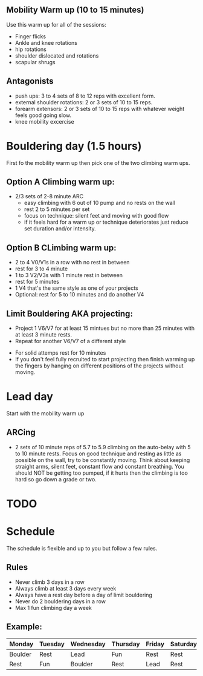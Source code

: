 
## Mobility Warm up (10 to 15 minutes)

Use this warm up for all of the sessions:
* Finger flicks
* Ankle and knee rotations
* hip rotations
* shoulder dislocated and rotations
* scapular shrugs

## Antagonists
* push ups: 3 to 4 sets of 8 to 12 reps with excellent form.
* external shoulder rotations: 2 or 3 sets of 10 to 15 reps.
* forearm extensors: 2 or 3 sets of 10 to 15 reps with whatever weight feels good going slow.
* knee mobility excercise 


# Bouldering day (1.5 hours)

First fo the mobility warm up then pick one of the two climbing warm ups.

## Option A Climbing warm up:

* 2/3 sets of 2-8 minute ARC
    - easy climbing with 6 out of 10 pump and no rests on the wall
    - rest 2 to 5 minutes per set
    - focus on technique: silent feet and moving with good flow
    - if it feels hard for a warm up or technique deteriorates just reduce set duration and/or intensity.

## Option B CLimbing warm up:

* 2 to 4 V0/V1s in a row with no rest in between
* rest for 3 to 4 minute
* 1 to 3 V2/V3s with 1 minute rest in between
* rest for 5 minutes
* 1 V4 that's the same style as one of your projects
* Optional: rest for 5 to 10 minutes and do another V4


## Limit Bouldering AKA projecting:

* Project 1 V6/V7  for at least 15 mintues but no more than 25 minutes with at least 3 minute rests. 
* Repeat for another V6/V7 of a different style

- For solid attemps rest for 10 minutes
- If you don't feel fully recruited to start projecting then finish warming up the fingers by hanging on different positions of the projects without moving.



# Lead day 

Start with the mobility warm up

## ARCing
* 2 sets of 10 minute reps of 5.7 to 5.9 climbing on the auto-belay with 5 to 10 minute rests.
Focus on good technique and resting as little as possible on the wall, try to be constantly moving. Think about keeping straight arms, silent feet, constant flow and constant breathing.
You should NOT be getting too pumped, if it hurts then the climbing is too hard so go down a grade or two.



# TODO



# Schedule

The schedule is flexible and up to you but follow a few rules.

## Rules
* Never climb 3 days in a row
* Always climb at least 3 days every week
* Always have a rest day before a day of limit bouldering
* Never do 2 bouldering days in a row
* Max 1 fun climbing day a week

## Example:

Monday | Tuesday | Wednesday | Thursday | Friday | Saturday | Sunday
--     |  --     | --        | --       | --     |----------|-------
Boulder| Rest    | Lead      | Fun      | Rest   | Rest     | Boulder
Rest   | Fun     | Boulder   | Rest     | Lead   | Rest     | Boulder



